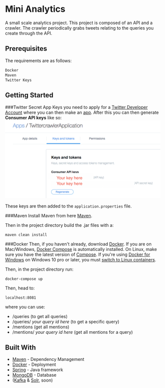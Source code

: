 # Mini Analytics

A small scale analytics project. This project is composed of an API and a crawler.
The crawler periodically grabs tweets relating to the queries you create through the API. 


## Prerequisites
The requirements are as follows:
```
Docker
Maven
Twitter Keys
```
## Getting Started

###Twitter Secret App Keys
you need to apply for a [Twitter Developer Account](https://developer.twitter.com/)
 where you can then make an [app](https://developer.twitter.com/en/apps). 
 After this you can then generate **Consumer API keys** like so:
 ![twitterKeys](resources/twitterKeys.png)
 
 These keys are then added to the ```application.properties``` file. 

###Maven
Install Maven from here [Maven](https://maven.apache.org//download.cgi).

Then in the project directory build the .jar files with a:
```
maven clean install
```
###Docker
Then, if you haven't already, download [Docker](https://www.docker.com/get-started). 
 If you are on Mac/Windows, [Docker Compose](https://docs.docker.com/compose) is automatically installed. 
 On Linux, make sure you have the latest version of [Compose](https://docs.docker.com/compose/install). 
 If you're using [Docker for Windows](https://docs.docker.com/docker-for-windows/) on Windows 10 pro or later,
 you must 
 [switch to Linux containers](https://docs.docker.com/docker-for-windows/#switch-between-windows-and-linux-containers).

Then, in the project directory run:
```
docker-compose up
```
Then, head to:
``` 
localhost:8081
```
where you can use:
* /queries (to get all queries)
* /queries/ _your query id here_ (to get a specific query)
* /mentions (get all mentions)
* /mentions/ _your query id here_ (get all mentions for a query)

## Built With

* [Maven](https://maven.apache.org/) - Dependency Management
* [Docker](https://www.docker.com/) - Deployment 
* [Spring](https://spring.io/) - Java framework
* [MongoDB](https://www.mongodb.com/) - Database
* ([Kafka](https://kafka.apache.org/) & [Solr](http://lucene.apache.org/solr/), soon)
